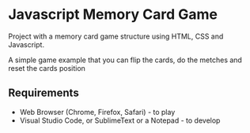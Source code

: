 # Javascript Memory Card Game

<p>Project with a memory card game structure using HTML, CSS and Javascript.</p>

<p> A simple game example that you can flip the cards, do the metches and reset the cards position </p>

## Requirements

* Web Browser (Chrome, Firefox, Safari) - to play
* Visual Studio Code, or SublimeText or a Notepad - to develop
